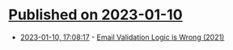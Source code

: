# [Published on 2023-01-10](index.md)

* [2023-01-10, 17:08:17](https://news.ycombinator.com/item?id=34327982) - [Email Validation Logic is Wrong (2021)](https://www.netmeister.org/blog/email.html)
